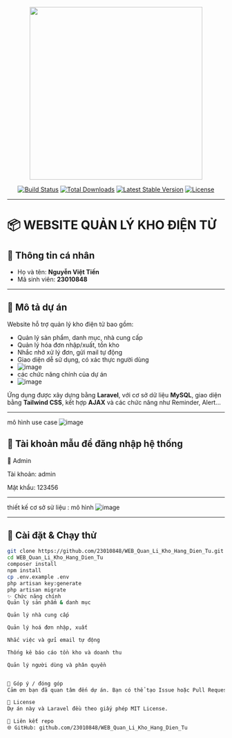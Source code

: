 <p align="center">
  <a href="https://laravel.com" target="_blank">
    <img src="https://raw.githubusercontent.com/laravel/art/master/logo-lockup/5%20SVG/2%20CMYK/1%20Full%20Color/laravel-logolockup-cmyk-red.svg" width="400">
  </a>
</p>

<p align="center">
  <a href="https://travis-ci.org/laravel/framework"><img src="https://travis-ci.org/laravel/framework.svg" alt="Build Status"></a>
  <a href="https://packagist.org/packages/laravel/framework"><img src="https://img.shields.io/packagist/dt/laravel/framework" alt="Total Downloads"></a>
  <a href="https://packagist.org/packages/laravel/framework"><img src="https://img.shields.io/packagist/v/laravel/framework" alt="Latest Stable Version"></a>
  <a href="https://packagist.org/packages/laravel/framework"><img src="https://img.shields.io/packagist/l/laravel/framework" alt="License"></a>
</p>

---

# 📦 WEBSITE QUẢN LÝ KHO ĐIỆN TỬ

## 👤 Thông tin cá nhân

- Họ và tên: **Nguyễn Việt Tiến**  
- Mã sinh viên: **23010848**

---

## 📝 Mô tả dự án

Website hỗ trợ quản lý kho điện tử bao gồm:
- Quản lý sản phẩm, danh mục, nhà cung cấp
- Quản lý hóa đơn nhập/xuất, tồn kho
- Nhắc nhở xử lý đơn, gửi mail tự động
- Giao diện dễ sử dụng, có xác thực người dùng
- ![image](https://github.com/user-attachments/assets/0908c59f-b105-4799-9b8b-3c661539e7d8)
- các chức năng chính của dự án
- ![image](https://github.com/user-attachments/assets/de9565dd-dfe2-46b9-923c-f93ced31432e)


Ứng dụng được xây dựng bằng **Laravel**, với cơ sở dữ liệu **MySQL**, giao diện bằng **Tailwind CSS**, kết hợp **AJAX** và các chức năng như Reminder, Alert...

---
mô hình use case 
![image](https://github.com/user-attachments/assets/a583e9df-6711-4cd2-b99d-4d354097f3c5)


## 🔐 Tài khoản mẫu để đăng nhập hệ thống

🔑 Admin

Tài khoản: admin

Mật khẩu: 123456


---
thiết kế cơ sở sử liệu : 
mô hình 
![image](https://github.com/user-attachments/assets/630638fd-e218-41ee-949e-d3b59aee5817)




---

## 🚀 Cài đặt & Chạy thử

```bash
git clone https://github.com/23010848/WEB_Quan_Li_Kho_Hang_Dien_Tu.git
cd WEB_Quan_Li_Kho_Hang_Dien_Tu
composer install
npm install
cp .env.example .env
php artisan key:generate
php artisan migrate
✨ Chức năng chính
Quản lý sản phẩm & danh mục

Quản lý nhà cung cấp

Quản lý hoá đơn nhập, xuất

Nhắc việc và gửi email tự động

Thống kê báo cáo tồn kho và doanh thu

Quản lý người dùng và phân quyền


🤝 Góp ý / đóng góp
Cảm ơn bạn đã quan tâm đến dự án. Bạn có thể tạo Issue hoặc Pull Request nếu muốn đóng góp thêm tính năng hoặc báo lỗi.

📜 License
Dự án này và Laravel đều theo giấy phép MIT License.

🔗 Liên kết repo
🌐 GitHub: github.com/23010848/WEB_Quan_Li_Kho_Hang_Dien_Tu
